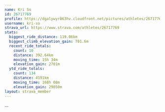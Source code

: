 ```yaml
---
name: Kri So
id: 26717769
profile: https://dgalywyr863hv.cloudfront.net/pictures/athletes/26717769/7761026/13/large.jpg
username: kri-so
strava_url: https://www.strava.com/athletes/26717769
stats:
  biggest_ride_distance: 119.06km
  biggest_climb_elevation_gain: 701.6m
  recent_ride_totals:
    count: 10
    distance: 392.64km
    moving_time: 15h 34m
    elevation_gain: 2701m
  ytd_ride_totals:
    count: 134
    distance: 4191km
    moving_time: 168h 08m
    elevation_gain: 29050m
layout: strava_member
--- 
```

...
